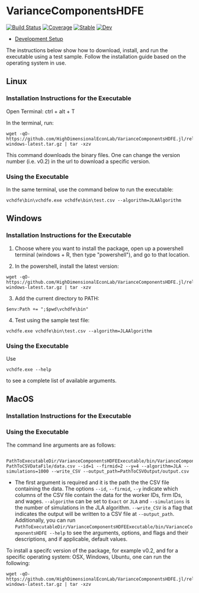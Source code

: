 # VarianceComponentsHDFE

[![Build Status](https://github.com/HighDimensionalEconLab/VarianceComponentsHDFE.jl/workflows/CI/badge.svg)](https://github.com/HighDimensionalEconLab/VarianceComponentsHDFE.jl/actions)
[![Coverage](https://codecov.io/gh/HighDimensionalEconLab/VarianceComponentsHDFE.jl/branch/master/graph/badge.svg)](https://codecov.io/gh/HighDimensionalEconLab/VarianceComponentsHDFE.jl)
[![Stable](https://img.shields.io/badge/docs-stable-blue.svg)](https://HighDimensionalEconLab.github.io/VarianceComponentsHDFE.jl/stable)
[![Dev](https://img.shields.io/badge/docs-dev-blue.svg)](https://HighDimensionalEconLab.github.io/VarianceComponentsHDFE.jl/dev)

- [Development Setup](develop.md)


The instructions below show how to download, install, and run the executable using a test sample. Follow the installation guide based on the operating system in use.

## Linux
### Installation Instructions for the Executable

Open Terminal: ctrl + alt + T

In the terminal, run:

```
wget -qO- https://github.com/HighDimensionalEconLab/VarianceComponentsHDFE.jl/releases/download/v0.2/vchdfe-windows-latest.tar.gz | tar -xzv
```
This command downloads the binary files. One can change the version number (i.e. v0.2) in the url to download a specific version. 

### Using the Executable

In the same terminal, use the command below to run the executable:

```
vchdfe\bin\vchdfe.exe vchdfe\bin\test.csv --algorithm=JLAAlgorithm
```

## Windows

### Installation Instructions for the Executable

1. Choose where you want to install the package, open up a powershell terminal (windows + R, then type "powershell"), and go to that location.

2. In the powershell, install the latest version:

```
wget -qO- https://github.com/HighDimensionalEconLab/VarianceComponentsHDFE.jl/releases/download/v0.2/vchdfe-windows-latest.tar.gz | tar -xzv
```
3. Add the current directory to PATH:

```
$env:Path += ";$pwd\vchdfe\bin"
```

4. Test using the sample test file:

```
vchdfe.exe vchdfe\bin\test.csv --algorithm=JLAAlgorithm
```

### Using the Executable

Use 

```
vchdfe.exe --help
```

to see a complete list of available arguments. 



## MacOS
### Installation Instructions for the Executable

### Using the Executable



The command line arguments are as follows:
```
    PathToExecutableDir/VarianceComponentsHDFEExecutable/bin/VarianceComponentsHDFE PathToCSVDataFile/data.csv --id=1 --firmid=2 --y=4 --algorithm=JLA --simulations=1000 --write_CSV --output_path=PathToCSVOutput/output.csv
```
  - The first argument is required and it is the path the the CSV file containing the data. The options `--id`, `--firmid`, `--y` indicate which columns of the CSV file contain the data for the worker IDs, firm IDs, and wages. `--algorithm` can be set to `Exact` or `JLA` and `--simulations` is the number of simulations in the JLA algorithm. `--write_CSV` is a flag that indicates the output will be written to a CSV file at `--output_path`. Additionally, you can run `PathToExecutableDir/VarianceComponentsHDFEExecutable/bin/VarianceComponentsHDFE --help` to see the arguments, options, and flags and their descriptions, and if applicable, default values.

To install a specifc version of the package, for example v0.2, and for a specific operating system: OSX, Windows, Ubuntu, one can run the following:

```
wget -qO- https://github.com/HighDimensionalEconLab/VarianceComponentsHDFE.jl/releases/download/v0.2/vchdfe-windows-latest.tar.gz | tar -xzv
```


